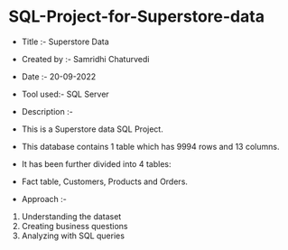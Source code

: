 # SQL-Project-for-Superstore-data

* Title :- Superstore Data
* Created by :- Samridhi Chaturvedi
* Date :- 20-09-2022
* Tool used:- SQL Server
* Description :-
* This is a Superstore data SQL Project. 
* This database contains 1 table which has 9994 rows and 13 columns.
* It has been further divided into 4 tables:
* Fact table, Customers, Products and Orders.

* Approach :-
1. Understanding the dataset
2. Creating business questions
3. Analyzing with SQL queries
